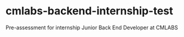 # cmlabs-backend-internship-test

Pre-assessment for internship Junior Back End Developer at CMLABS
